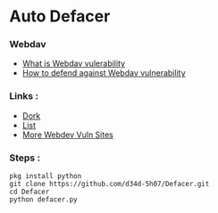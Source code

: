 # Auto Defacer


### Webdav
- [What is Webdav vulerability ](https://null-byte.wonderhowto.com/how-to/exploit-webdav-server-get-shell-0204718/)
- [How to defend against Webdav vulnerability](https://www.acunetix.com/websitesecurity/web-application-attack/)

### Links :
- [Dork](https://raw.githubusercontent.com/d34d-5h07/Defacer/master/src/dork.txt)
- [List](https://raw.githubusercontent.com/d34d-5h07/Defacer/master/src/list.txt)
- [More Webdev Vuln Sites](https://www.scribd.com/doc/217640243/1000-Webdav-Vuln-Website)
### Steps :
```
pkg install python
git clone https://github.com/d34d-5h07/Defacer.git
cd Defacer
python defacer.py
```
